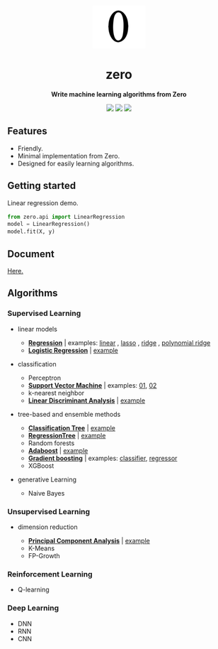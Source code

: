 <div align="center">

![](docs/images/logo.png)

# zero
**Write machine learning algorithms from Zero**

![](https://img.shields.io/badge/python-3.5%20%7C%203.6%20%7C%203.7-blue.svg)
![](https://img.shields.io/badge/machine%20learning-algorithms-brightgreen.svg)
![](http://progressed.io/bar/20?)

</div>

## Features
- Friendly.
- Minimal implementation from Zero.
- Designed for easily learning algorithms.

## Getting started
Linear regression demo.
```python
from zero.api import LinearRegression
model = LinearRegression()
model.fit(X, y)
```

## Document
[Here.](https://byzhi.github.io/zero/) 

## Algorithms

### Supervised Learning
- linear models

  - [**Regression**](./zero/supervised/regression.py)
   | examples: [linear](./examples/example_LinearRegression.py)
  , [lasso](./examples/example_LassoRegression.py)
  , [ridge](./examples/example_RidgeRegression.py)
  , [polynomial ridge](./examples/example_PolynomialRidgeRegression.py)
  - [**Logistic Regression**](./zero/supervised/logistic_regression.py) | [example](./examples/example_LogisticRegression.py)

- classification

  - Perceptron
  - [**Support Vector Machine**](./zero/supervised/support_vector_machine.py) | examples: [01](./examples/example_svm.py), [02](./examples/example_svm_02.py)
  - k-nearest neighbor
  - [**Linear Discriminant Analysis**](./zero/supervised/linear_discriminant_analysis.py) | [example](./examples/example_PCA_LDA.py)


- tree-based and ensemble methods

  - [**Classification Tree**](./zero/supervised/decision_tree.py) | [example](./examples/example_ClassificationTree.py)
  - [**RegressionTree**](./zero/supervised/decision_tree.py) | [example](./examples/example_RegressionTree.py)
  - Random forests
  - [**Adaboost**](./zero/supervised/adaboost.py) | [example](./examples/example_Adaboost.py)
  - [**Gradient boosting**](./zero/supervised/gradient_boosting.py) | examples: [classifier](./examples/example_GradientBoostingClassifier.py), [regressor](./examples/example_GradientBoostingRegressor.py)
  - XGBoost

- generative Learning

  - Naive Bayes

### Unsupervised Learning

- dimension reduction

  - [**Principal Component Analysis**](./zero/unsupervised/principal_component_analysis.py) | [example](./examples/example_PCA_LDA.py)
  -  K-Means
  -  FP-Growth

### Reinforcement Learning
- Q-learning

### Deep Learning
- DNN
- RNN
- CNN
